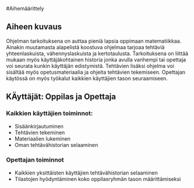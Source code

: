 #Aihemäärittely

## Aiheen kuvaus
Ohjelman tarkoituksena on auttaa pieniä lapsia oppimaan matematiikkaa. Ainakin muutamasta alapelistä koostuva ohjelmaa tarjoaa tehtäviä yhteenlaskuista, vähennyslaskuista ja kertotaulusta. Tarkoituksena on liittää mukaan myös käyttäjäkohtainen historia jonka avulla vanhempi tai opettaja voi seurata kunkin käyttäjän edistymistä. Tehtävien lisäksi ohjelma voi sisältää myös opetusmateriaalia ja ohjeita tehtävien tekemiseen. Opettajan käytössä on myös työkalut kaikkien käyttäjien
 tason seuraamiseen.

## KÄyttäjät: Oppilas ja Opettaja

### Kaikkien käyttäjien toiminnot:
* Sisäänkirjautuminen
* Tehtävien tekeminen
* Materiaalien lukeminen
* Oman tehtävähistorian selaaminen

### Opettajan toiminnot
* Kaikkien yksittäisten käyttäjien tehtävähistorian selaaminen
* Tilastojen hyödyntäminen koko oppilasryhmän tason määrittämiseksi


